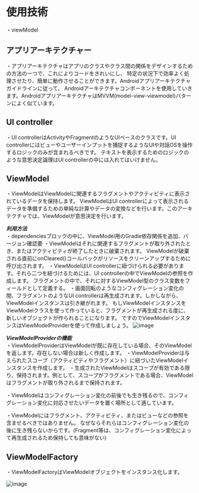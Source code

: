 使用技術
==================================

・viewModel


アプリアーキテクチャー
------------

  ・アプリアーキテクチャはアプリのクラスやクラス間の関係をデザインするための方法の一つで、これによりコードをきれいにし、
  特定の状況下で効率よく処理させたり、簡単に動作させることができます。Androidアプリアーキテクチャガイドラインに従って、
  Androidアーキテクチャコンポーネントを使用していきます。AndroidアプリアーキテクチャはMVVM(model-view-viewmodel)パターンによく似ています。

  UI controller
------------
 ・UI controllerはActivityやFragmentのようなUIベースのクラスです。UI controllerにはビューやユーザーインプットを捕捉するようなUIや対話OSを操作するロジックのみが含まれるべきです。
 テキストを表示するためのロジックのような意思決定論理はUI controllerの中には入れてはいけません。

  ViewModel
------------
 ・ViewModelはViewModelに関連するフラグメントやアクティビティに表示されているデータを保持します。
ViewModelはUI controllerによって表示されるデータを準備するための単純な計算やデータの変換などを行います。このアーキテクチャでは、ViewModelが意思決定を行います。

***利用方法***<br>
  ・dependenciesブロックの中に、ViewModel用のGradle依存関係を追加、バージョン確認要
  ・ViewModelはそれに関連するフラグメントが取り外されたとき、またはアクティビティが終了したときに破棄されます。
    ViewModelが破棄される直前にonCleared()コールバックがリソースをクリーンアップするために呼び出されます。
  ・ViewModelはUI controllerに紐づけられる必要があります。それら二つを紐づけるためには、UI controllerの中でViewModelの参照を作成します。
    フラグメントの中で、それに対するViewModel型のクラス変数をフィールドとして定義する。
  ・画面回転のようなコンフィグレーション変化の間、フラグメントのようなUI controllerは再生成されます。しかしながら、ViewModelインスタンスは引き継がれます。
    もしViewModelインスタンスをViewModelクラスを使って作っていると、フラグメントが再生成される度に、新しいオブジェクトが作られることになります。
    ですのでViewModelインスタンスはViewModelProviderを使って作成しましょう。
  ![image](https://user-images.githubusercontent.com/96398365/172641634-bbb661b8-ae95-4bef-aa27-6485721cc4c4.png)

***ViewModelProviderの機能***<br>
  ・ViewModelProviderはViewModelが既に存在している場合、そのViewModelを返します。存在しない場合は新しく作成します。
  ・ViewModelProviderは与えられたスコープ（アクティビティやフラグメント）に紐づいたViewModelインスタンスを作成します。
  ・生成されたViewModelはスコープが有効である限り、保持されます。例として、スコープがフラグメントである場合、ViewModelはフラグメントが取り外されるまで保持されます。
  
  ・ViewModelはコンフィグレーション変化の前後でも生き残るので、コンフィグレーション変化に対応させたいデータを置く場所として適しています。
  
  ・ViewModelにはフラグメント、アクティビティ、またはビューなどの参照を含ませるべきではありません。
  なぜならそれらはコンフィグレーション変化の後に生き残らないからです。(Fragment等は、コンフィグレーション変化によって再生成されるため保持しても意味がない)
  
  ViewModelFactory
------------
 ・ViewModelFactoryはViewModelオブジェクトをインスタンス化します。

![image](https://user-images.githubusercontent.com/96398365/172636919-2749f43c-fcf2-4c93-a029-ba62a2b2ef05.png)

